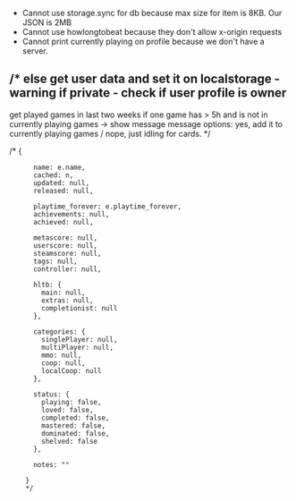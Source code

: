 * Cannot use storage.sync for db because max size for item is 8KB. Our JSON is 2MB
* Cannot use howlongtobeat because they don't allow x-origin requests
* Cannot print currently playing on profile because we don't have a server.

/*
else get user data and set it on localstorage - warning if private -
check if user profile is owner
---
get played games in last two weeks
if one game has > 5h and is not in currently playing games -> show message
message options: yes, add it to currently playing games / nope, just idling for cards.
*/


/*
  {

          name: e.name,
          cached: n,
          updated: null,
          released: null,

          playtime_forever: e.playtime_forever,
          achievements: null,
          achieved: null,

          metascore: null,
          userscore: null,
          steamscore: null,
          tags: null,
          controller: null,

          hltb: {
            main: null,
            extras: null,
            completionist: null
          },

          categories: {
            singlePlayer: null,
            multiPlayer: null,
            mmo: null,
            coop: null,
            localCoop: null
          },

          status: {
            playing: false,
            loved: false,
            completed: false,
            mastered: false,
            dominated: false,
            shelved: false
          },

          notes: ""

        }
        */